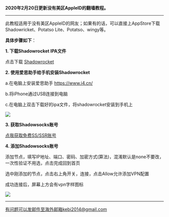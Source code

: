 **2020年2月20日更新没有美区AppleID的翻墙教程。**

***

此教程适用于没有美区AppleID的网友；如果有的话，可以直接上AppStore下载Shadowricket、Potatso Lite、Potatso、wingy等。

**具体步骤如下**：

**1. 下载Shadowrocket IPA文件**

   点击下载 [Shadowrocket](http://173.0.55.66/html/smallsoftware/Shadowrocket-2.1.11.ipa)

**2. 使用爱思助手给手机安装Shadowrocket**

a.在电脑上安装爱思助手 https://www.i4.cn/

b.将iPhone通过USB连接到电脑

c.在电脑上双击下载好的ipa文件，将shadowrocket安装到手机上

![](https://raw.githubusercontent.com/Alvin9999/pac2/master/shadow1.png)

**3. 获取Shadowsocks账号**

[点我获取免费SS/SSR账号](https://github.com/Alvin9999/new-pac/wiki/ss%E5%85%8D%E8%B4%B9%E8%B4%A6%E5%8F%B7)

**4. 添加Shadowsocks账号**

添加节点，填写IP地址、端口、密码、加密方式(算法)，混淆默认是none不要改，一次性验证不用选，点击完成回到首页

选中刚添加的节点，点击右上角开关，连接，点击Allow允许添加VPN配置

成功连接后，屏幕上方会有vpn字样图标 

![](https://raw.githubusercontent.com/Alvin9999/pac2/master/ss_03.jpg)


***


有问题可以发邮件至海外邮箱kebi2014@gmail.com

